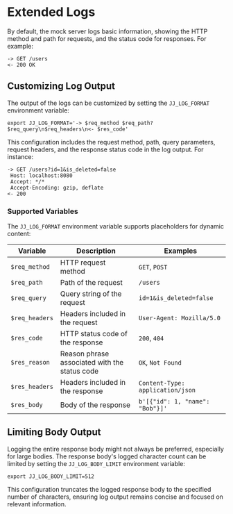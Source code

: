 # Extended Logs

By default, the mock server logs basic information, showing the HTTP method and path for requests, and the status code for responses. For example:

```
-> GET /users
<- 200 OK
```

## Customizing Log Output

The output of the logs can be customized by setting the `JJ_LOG_FORMAT` environment variable:

```shell
export JJ_LOG_FORMAT='-> $req_method $req_path?$req_query\n$req_headers\n<- $res_code'
```

This configuration includes the request method, path, query parameters, request headers, and the response status code in the log output. For instance:

```
-> GET /users?id=1&is_deleted=false
 Host: localhost:8080
 Accept: */*
 Accept-Encoding: gzip, deflate
<- 200
```

### Supported Variables

The `JJ_LOG_FORMAT` environment variable supports placeholders for dynamic content:

| Variable        | Description                                  | Examples                             |
|-----------------|----------------------------------------------|--------------------------------------|
| `$req_method`   | HTTP request method                          | `GET`, `POST`                        |
| `$req_path`     | Path of the request                          | `/users`                             |
| `$req_query`    | Query string of the request                  | `id=1&is_deleted=false`              |
| `$req_headers`  | Headers included in the request              | `User-Agent: Mozilla/5.0`            |
| `$res_code`     | HTTP status code of the response             | `200`, `404`                         |
| `$res_reason`   | Reason phrase associated with the status code| `OK`, `Not Found`                    |
| `$res_headers`  | Headers included in the response             | `Content-Type: application/json`     |
| `$res_body`     | Body of the response                         | `b'[{"id": 1, "name": "Bob"}]'`      |


## Limiting Body Output

Logging the entire response body might not always be preferred, especially for large bodies. The response body's logged character count can be limited by setting the `JJ_LOG_BODY_LIMIT` environment variable:

```shell
export JJ_LOG_BODY_LIMIT=512
```

This configuration truncates the logged response body to the specified number of characters, ensuring log output remains concise and focused on relevant information.
